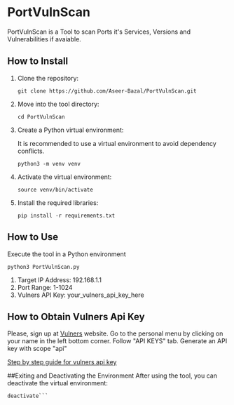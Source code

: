# PortVulnScan
PortVulnScan is a Tool to scan Ports it's Services, Versions and Vulnerabilities if avaiable.

## How to Install

<ol>
<li>Clone the repository:</li>
  
```
git clone https://github.com/Aseer-Bazal/PortVulnScan.git
```
<li>Move into the tool directory:</li>

```
cd PortVulnScan
```
<li>Create a Python virtual environment:</li>
<P>It is recommended to use a virtual environment to avoid dependency conflicts.</P>

```
python3 -m venv venv
```
<li>Activate the virtual environment:</li> 

```
source venv/bin/activate
```
<li>Install the required libraries:</li> 

```
pip install -r requirements.txt
```
</ol>

## How to Use
Execute the tool in a Python environment
```
python3 PortVulnScan.py
```
<ol>
<li>Target IP Address: 192.168.1.1</li>
<li>Port Range: 1-1024</li>
<li>Vulners API Key: your_vulners_api_key_here</li>
</ol>

## How to Obtain Vulners Api Key
Please, sign up at <a href="https://vulners.com/">Vulners</a> website. Go to the personal menu by clicking on your name in the left bottom corner. Follow "API KEYS" tab. Generate an API key with scope "api" 

<a href="https://vulners.com/docs/api_reference/apikey/">Step by step guide for vulners api key</a>

##Exiting and Deactivating the Environment
After using the tool, you can deactivate the virtual environment:
```
deactivate```






